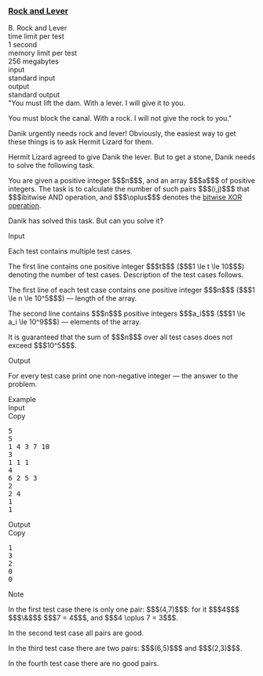 <h3><a href="https://codeforces.com/contest/1420/problem/B" target="_blank" rel="noopener noreferrer">Rock and Lever</a></h3>

<div class="header"><div class="title">B. Rock and Lever</div><div class="time-limit"><div class="property-title">time limit per test</div>1 second</div><div class="memory-limit"><div class="property-title">memory limit per test</div>256 megabytes</div><div class="input-file input-standard"><div class="property-title">input</div>standard input</div><div class="output-file output-standard"><div class="property-title">output</div>standard output</div></div><div><div class="epigraph"><div class="epigraph-text"> <span class="tex-font-size-small"> "You must lift the dam. With a lever. I will give it to you.<p>You must block the canal. With a rock. I will not give the rock to you." </p></span></div></div><p>Danik urgently needs rock and lever! Obviously, the easiest way to get these things is to ask Hermit Lizard for them.</p><p>Hermit Lizard agreed to give Danik the lever. But to get a stone, Danik needs to solve the following task.</p><p>You are given a positive integer $$$n$$$, and an array $$$a$$$ of positive integers. The task is to calculate the number of such pairs $$$(i,j)$$$ that $$$i<j$$$ and $$$a_i$$$ $$$\&$$$ $$$a_j \ge a_i \oplus a_j$$$, where $$$\&$$$ denotes the <a href="https://en.wikipedia.org/wiki/Bitwise_operation#AND">bitwise AND operation</a>, and $$$\oplus$$$ denotes the <a href="https://en.wikipedia.org/wiki/Bitwise_operation#XOR">bitwise XOR operation</a>.</p><p>Danik has solved this task. But can you solve it?</p></div><div class="input-specification"><div class="section-title">Input</div><p>Each test contains multiple test cases.</p><p>The first line contains one positive integer $$$t$$$ ($$$1 \le t \le 10$$$) denoting the number of test cases. Description of the test cases follows.</p><p>The first line of each test case contains one positive integer $$$n$$$ ($$$1 \le n \le 10^5$$$) — length of the array.</p><p>The second line contains $$$n$$$ positive integers $$$a_i$$$ ($$$1 \le a_i \le 10^9$$$) — elements of the array.</p><p>It is guaranteed that the sum of $$$n$$$ over all test cases does not exceed $$$10^5$$$.</p></div><div class="output-specification"><div class="section-title">Output</div><p>For every test case print one non-negative integer — the answer to the problem.</p></div><div class="sample-tests"><div class="section-title">Example</div><div class="sample-test"><div class="input"><div class="title">Input<div title="Copy" data-clipboard-target="#id0009780722163544187" id="id005571796779324322" class="input-output-copier">Copy</div></div><pre id="id0009780722163544187">5
5
1 4 3 7 10
3
1 1 1
4
6 2 5 3
2
2 4
1
1
</pre></div><div class="output"><div class="title">Output<div title="Copy" data-clipboard-target="#id0046970235536824856" id="id008943872537562455" class="input-output-copier">Copy</div></div><pre id="id0046970235536824856">1
3
2
0
0
</pre></div></div></div><div class="note"><div class="section-title">Note</div><p>In the first test case there is only one pair: $$$(4,7)$$$: for it $$$4$$$ $$$\&$$$ $$$7 = 4$$$, and $$$4 \oplus 7 = 3$$$.</p><p>In the second test case all pairs are good.</p><p>In the third test case there are two pairs: $$$(6,5)$$$ and $$$(2,3)$$$.</p><p>In the fourth test case there are no good pairs.</p></div>